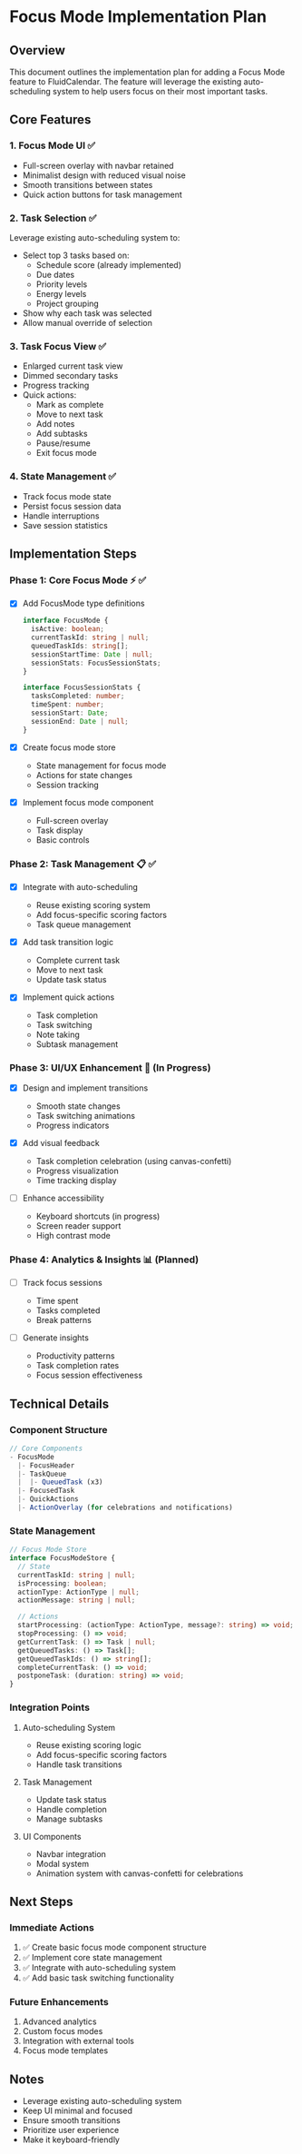 # Focus Mode Implementation Plan

## Overview
This document outlines the implementation plan for adding a Focus Mode feature to FluidCalendar. The feature will leverage the existing auto-scheduling system to help users focus on their most important tasks.

## Core Features

### 1. Focus Mode UI ✅
- Full-screen overlay with navbar retained
- Minimalist design with reduced visual noise
- Smooth transitions between states
- Quick action buttons for task management

### 2. Task Selection ✅
Leverage existing auto-scheduling system to:
- Select top 3 tasks based on:
  * Schedule score (already implemented)
  * Due dates
  * Priority levels
  * Energy levels
  * Project grouping
- Show why each task was selected
- Allow manual override of selection

### 3. Task Focus View ✅
- Enlarged current task view
- Dimmed secondary tasks
- Progress tracking
- Quick actions:
  * Mark as complete
  * Move to next task
  * Add notes
  * Add subtasks
  * Pause/resume
  * Exit focus mode

### 4. State Management ✅
- Track focus mode state
- Persist focus session data
- Handle interruptions
- Save session statistics

## Implementation Steps

### Phase 1: Core Focus Mode ⚡️ ✅
- [x] Add FocusMode type definitions
  ```typescript
  interface FocusMode {
    isActive: boolean;
    currentTaskId: string | null;
    queuedTaskIds: string[];
    sessionStartTime: Date | null;
    sessionStats: FocusSessionStats;
  }

  interface FocusSessionStats {
    tasksCompleted: number;
    timeSpent: number;
    sessionStart: Date;
    sessionEnd: Date | null;
  }
  ```

- [x] Create focus mode store
  * State management for focus mode
  * Actions for state changes
  * Session tracking

- [x] Implement focus mode component
  * Full-screen overlay
  * Task display
  * Basic controls

### Phase 2: Task Management 📋 ✅
- [x] Integrate with auto-scheduling
  * Reuse existing scoring system
  * Add focus-specific scoring factors
  * Task queue management

- [x] Add task transition logic
  * Complete current task
  * Move to next task
  * Update task status

- [x] Implement quick actions
  * Task completion
  * Task switching
  * Note taking
  * Subtask management

### Phase 3: UI/UX Enhancement 🎨 (In Progress)
- [x] Design and implement transitions
  * Smooth state changes
  * Task switching animations
  * Progress indicators

- [x] Add visual feedback
  * Task completion celebration (using canvas-confetti)
  * Progress visualization
  * Time tracking display

- [ ] Enhance accessibility
  * Keyboard shortcuts (in progress)
  * Screen reader support
  * High contrast mode

### Phase 4: Analytics & Insights 📊 (Planned)
- [ ] Track focus sessions
  * Time spent
  * Tasks completed
  * Break patterns

- [ ] Generate insights
  * Productivity patterns
  * Task completion rates
  * Focus session effectiveness

## Technical Details

### Component Structure
```typescript
// Core Components
- FocusMode
  |- FocusHeader
  |- TaskQueue
  |  |- QueuedTask (x3)
  |- FocusedTask
  |- QuickActions
  |- ActionOverlay (for celebrations and notifications)
```

### State Management
```typescript
// Focus Mode Store
interface FocusModeStore {
  // State
  currentTaskId: string | null;
  isProcessing: boolean;
  actionType: ActionType | null;
  actionMessage: string | null;

  // Actions
  startProcessing: (actionType: ActionType, message?: string) => void;
  stopProcessing: () => void;
  getCurrentTask: () => Task | null;
  getQueuedTasks: () => Task[];
  getQueuedTaskIds: () => string[];
  completeCurrentTask: () => void;
  postponeTask: (duration: string) => void;
}
```

### Integration Points
1. Auto-scheduling System
   - Reuse existing scoring logic
   - Add focus-specific scoring factors
   - Handle task transitions

2. Task Management
   - Update task status
   - Handle completion
   - Manage subtasks

3. UI Components
   - Navbar integration
   - Modal system
   - Animation system with canvas-confetti for celebrations

## Next Steps

### Immediate Actions
1. ✅ Create basic focus mode component structure
2. ✅ Implement core state management
3. ✅ Integrate with auto-scheduling system
4. ✅ Add basic task switching functionality

### Future Enhancements
1. Advanced analytics
2. Custom focus modes
4. Integration with external tools
5. Focus mode templates

## Notes
- Leverage existing auto-scheduling system
- Keep UI minimal and focused
- Ensure smooth transitions
- Prioritize user experience
- Make it keyboard-friendly 